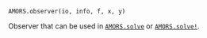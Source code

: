 ```
AMORS.observer(io, info, f, x, y)
```

Observer that can be used in [`AMORS.solve`](@ref) or [`AMORS.solve!`](@ref).
